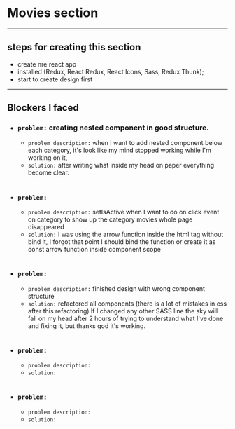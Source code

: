 # Movies section
----
## steps for creating this section

- create nre react app
- installed (Redux, React Redux, React Icons, Sass, Redux Thunk);
- start to create design first
---
## Blockers I faced

- ### `problem:` creating nested component in good structure.
    - `problem description:` when I want to add nested component below each category, it's look like my mind stopped working while I'm working on it,
    - `solution:` after writing what inside my head on paper everything become clear.
#
- ### `problem:`
    - `problem description:` setIsActive when I want to do on click event on category to show up the category movies whole page disappeared 
    - `solution:` I was using the arrow function inside the html tag without bind it, I forgot that point I should bind the function or create it as const arrow function inside component scope

#
- ### `problem:`
    - `problem description:` finished design with wrong component structure
    - `solution:` refactored all components (there is a lot of mistakes in css after this refactoring) If I changed any other SASS line the sky will fall on my head after 2 hours of trying to understand what I've done and fixing it, but thanks god it's working.

    #
- ### `problem:`
    - `problem description:`
    - `solution:`

    #
- ### `problem:`
    - `problem description:`
    - `solution:`